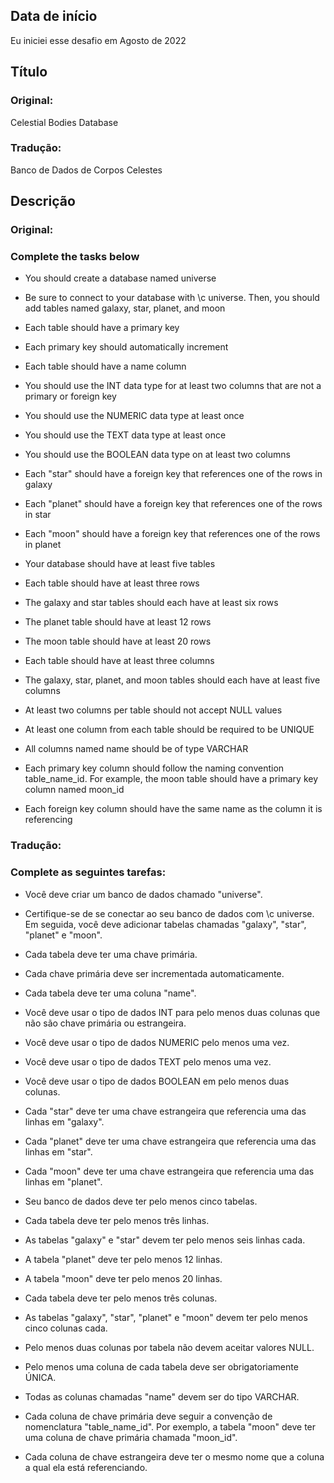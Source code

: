 ## Data de início

Eu iniciei esse desafio em Agosto de 2022

## Título

### Original:
Celestial Bodies Database

### Tradução:
Banco de Dados de Corpos Celestes

## Descrição

### Original:
### Complete the tasks below

- You should create a database named universe

- Be sure to connect to your database with \c universe. Then, you should add tables named galaxy, star, planet, and moon

- Each table should have a primary key

- Each primary key should automatically increment

- Each table should have a name column

- You should use the INT data type for at least two columns that are not a primary or foreign key

- You should use the NUMERIC data type at least once

- You should use the TEXT data type at least once

- You should use the BOOLEAN data type on at least two columns

- Each "star" should have a foreign key that references one of the rows in galaxy

- Each "planet" should have a foreign key that references one of the rows in star

- Each "moon" should have a foreign key that references one of the rows in planet

- Your database should have at least five tables

- Each table should have at least three rows

- The galaxy and star tables should each have at least six rows

- The planet table should have at least 12 rows

- The moon table should have at least 20 rows

- Each table should have at least three columns

- The galaxy, star, planet, and moon tables should each have at least five columns

- At least two columns per table should not accept NULL values

- At least one column from each table should be required to be UNIQUE

- All columns named name should be of type VARCHAR

- Each primary key column should follow the naming convention table_name_id. For example, the moon table should have a primary key column named moon_id

- Each foreign key column should have the same name as the column it is referencing

### Tradução:
### Complete as seguintes tarefas:

- Você deve criar um banco de dados chamado "universe".

- Certifique-se de se conectar ao seu banco de dados com \c universe. Em seguida, você deve adicionar tabelas chamadas "galaxy", "star", "planet" e "moon".

- Cada tabela deve ter uma chave primária.

- Cada chave primária deve ser incrementada automaticamente.

- Cada tabela deve ter uma coluna "name".

- Você deve usar o tipo de dados INT para pelo menos duas colunas que não são chave primária ou estrangeira.

- Você deve usar o tipo de dados NUMERIC pelo menos uma vez.

- Você deve usar o tipo de dados TEXT pelo menos uma vez.
 
- Você deve usar o tipo de dados BOOLEAN em pelo menos duas colunas.
 
- Cada "star" deve ter uma chave estrangeira que referencia uma das linhas em "galaxy".
 
- Cada "planet" deve ter uma chave estrangeira que referencia uma das linhas em "star".
 
- Cada "moon" deve ter uma chave estrangeira que referencia uma das linhas em "planet".
 
- Seu banco de dados deve ter pelo menos cinco tabelas.
 
- Cada tabela deve ter pelo menos três linhas.
 
- As tabelas "galaxy" e "star" devem ter pelo menos seis linhas cada.
 
- A tabela "planet" deve ter pelo menos 12 linhas.
 
- A tabela "moon" deve ter pelo menos 20 linhas.
 
- Cada tabela deve ter pelo menos três colunas.
 
- As tabelas "galaxy", "star", "planet" e "moon" devem ter pelo menos cinco colunas cada.
 
- Pelo menos duas colunas por tabela não devem aceitar valores NULL.

- Pelo menos uma coluna de cada tabela deve ser obrigatoriamente ÚNICA.
 
- Todas as colunas chamadas "name" devem ser do tipo VARCHAR.
 
- Cada coluna de chave primária deve seguir a convenção de nomenclatura "table_name_id". Por exemplo, a tabela "moon" deve ter uma coluna de chave primária chamada "moon_id".
 
- Cada coluna de chave estrangeira deve ter o mesmo nome que a coluna a qual ela está referenciando.
